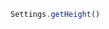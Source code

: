 <!--TITLE:Settings.getHeight()-->
<!--ABOUT:Upspark's Settings API module.-->

```javascript
Settings.getHeight()
```